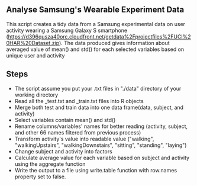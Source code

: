 ## Analyse Samsung's Wearable Experiment Data
This script creates a tidy data from a Samsung experimental data on user activity wearing a Samsung Galaxy S smartphone (https://d396qusza40orc.cloudfront.net/getdata%2Fprojectfiles%2FUCI%20HAR%20Dataset.zip).
The data produced gives information about averaged value of mean() and std() for each selected variables based on unique user and activity

## Steps 
- The script assume you put your .txt files in "./data" directory of your working directory
- Read all the _test.txt and _train.txt files into R objects
- Merge both test and train data into one data frame(data, subject, and activity)
- Select variables contain mean() and std()
- Rename columns/variables' names for better reading (activity, subject, and other 66 names filtered from previous process)
- Transform activity's value into readable value ("walking", "walkingUpstairs", "walkingDownstairs", "sitting", "standing", "laying")
- Change subject and activity into factors
- Calculate average value for each variable based on subject and activity using the aggregate function
- Write the output to a file using write.table function with row.names property set to false.

